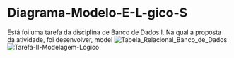 # Diagrama-Modelo-E-L-gico-S
Está foi uma tarefa da disciplina de Banco de Dados I. Na qual a proposta da atividade, foi desenvolver, model
![Tabela_Relacional_Banco_de_Dados](https://github.com/user-attachments/assets/bf7471bd-6ccd-46dd-9d93-5e9466f70898)
![Tarefa-II-Modelagem-Lógico](https://github.com/user-attachments/assets/66381b9f-1660-4b60-9aab-424fed2539b3)
